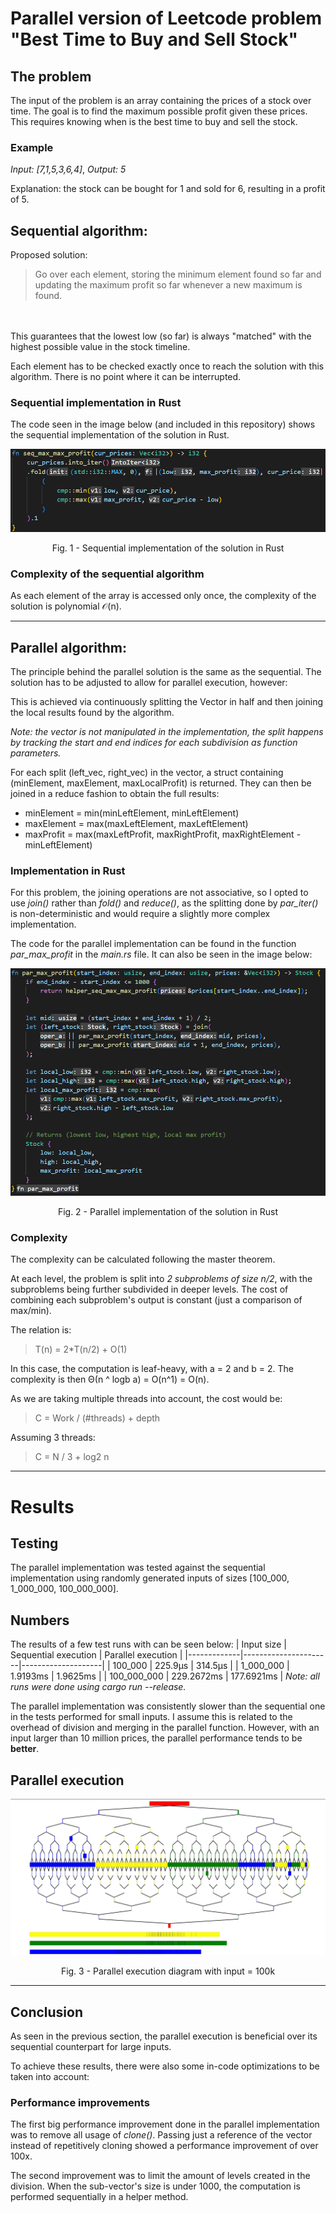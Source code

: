 # Parallel version of Leetcode problem "Best Time to Buy and Sell Stock"
## The problem

The input of the problem is an array containing the prices of a stock over time. The goal is to find the maximum possible profit given these prices. This requires knowing when is the best time to buy and sell the stock.

### Example
*Input: [7,1,5,3,6,4]*,
*Output: 5*

Explanation: the stock can be bought for 1 and sold for 6, resulting in a profit of 5.

## Sequential algorithm:
Proposed solution:
> Go over each element, storing the minimum element found so far and updating the maximum profit so far whenever a new maximum is found. 
<br>
<br>
This guarantees that the lowest low (so far) is always "matched" with the highest possible value in the stock timeline.

Each element has to be checked exactly once to reach the solution with this algorithm. There is no point where it can be interrupted.

### Sequential implementation in Rust
The code seen in the image below (and included in this repository) shows the sequential implementation of the solution in Rust.

![Sequential implementation in Rust](images/rust_seq_implementation.png "Rust sequential implementation")
<p align = "center">
Fig. 1 - Sequential implementation of the solution in Rust
</p>

### Complexity of the sequential algorithm
As each element of the array is accessed only once, the complexity of the solution is polynomial 𝒪(n).

------------------
## Parallel algorithm:
The principle behind the parallel solution is the same as the sequential. The solution has to be adjusted to allow for parallel execution, however: 

This is achieved via continuously splitting the Vector in half and then joining the local results found by the algorithm.

*Note:  the vector is not manipulated in the implementation, the split happens by tracking the start and end indices for each subdivision as function parameters.*

For each split (left_vec, right_vec) in the vector, a struct containing (minElement, maxElement, maxLocalProfit) is returned. They can then be joined in a reduce fashion to obtain the full results:
- minElement = min(minLeftElement, minLeftElement)
- maxElement = max(maxLeftElement, maxLeftElement)
- maxProfit = max(maxLeftProfit, maxRightProfit, maxRightElement - minLeftElement)

### Implementation in Rust
For this problem, the joining operations are not associative, so I opted to use *join()* rather than *fold()* and *reduce()*, as the splitting done by *par_iter()* is non-deterministic and would require a slightly more complex implementation.

The code for the parallel implementation can be found in the function *par_max_profit* in the *main.rs* file. It can also be seen in the image below:

![Parallel implementation in Rust](images/rust_par_implementation.png "Rust parallel implementation")
<p align = "center">
Fig. 2 - Parallel implementation of the solution in Rust
</p>

### Complexity
The complexity can be calculated following the master theorem.

At each level, the problem is split into *2 subproblems of size n/2*, with the subproblems being further subdivided in deeper levels. The cost of combining each subproblem's output is constant (just a comparison of max/min).

The relation is:
> T(n) = 2*T(n/2) + O(1)

In this case, the computation is leaf-heavy, with a = 2 and b = 2.
The complexity is then Θ(n ^ logb a) = O(n^1) = O(n). 

As we are taking multiple threads into account, the cost would be:
> C = Work / (#threads) + depth

Assuming 3 threads:
> C = N / 3 + log2 n 

---------------
# Results
## Testing
The parallel implementation was tested against the sequential implementation using randomly generated inputs of sizes [100_000, 1_000_000, 100_000_000].

## Numbers

The results of a few test runs with can be seen below:
| Input size  | Sequential execution | Parallel execution |
|-------------|----------------------|--------------------|
| 100_000     | 225.9µs              | 314.5µs            |
| 1_000_000   | 1.9193ms             | 1.9625ms           |
| 100_000_000 | 229.2672ms           | 177.6921ms         |
*Note: all runs were done using cargo run --release.*


The parallel implementation was consistently slower than the sequential one in the tests performed for small inputs. I assume this is related to the overhead of division and merging in the parallel function. However, with an input larger than 10 million prices, the parallel performance tends to be **better**.

## Parallel execution
![Sequential parallel in Rust](images/diam_svg.png "Rust parallel implementation")  
<p align = "center">
Fig. 3 - Parallel execution diagram with input = 100k
</p>


---------------------
## Conclusion
As seen in the previous section, the parallel execution is beneficial over its sequential counterpart for large inputs.

To achieve these results, there were also some in-code optimizations to be taken into account:
### Performance improvements
The first big performance improvement done in the parallel implementation was to remove all usage of *clone()*. Passing just a reference of the vector instead of repetitively cloning showed a performance improvement of over 100x.

The second improvement was to limit the amount of levels created in the division. When the sub-vector's size is under 1000, the computation is performed sequentially in a helper method.
